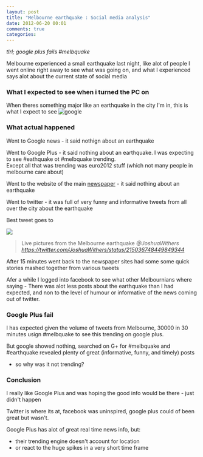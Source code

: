 ```yaml
---
layout: post
title: "Melbourne earthquake : Social media analysis"
date: 2012-06-20 00:01
comments: true
categories: 
---
```


_tlrl; google plus fails #melbquake_

Melbourne experienced a small earthquake last night, like alot of people I went online right away to see
what was going on, and what I experienced says alot about the current state of social media

### What I expected to see when i turned the PC on

When theres something major like an earthquake in the city I'm in, this is what I expect to see 
![google](http://i.minus.com/iQvwG2k3MzjX0.png)

### What actual happened

Went to Google news - it said nothign about an earthquake

Went to Google Plus - it said nothing about an earthquake.  I was expecting to see #eathquake ot #melbquake trending.  
Except all that was trending was euro2012 stuff (which not many people in melbourne care about)

Went to the website of the main [newspaper](http://theage.com.au) - it said nothing about an earthquake

Went to twitter - it was full of very funny and informative tweets from all over the city about the earthquake

Best tweet goes to

![](http://i.minus.com/ibyWLfUn8G0j1w.png )
> Live pictures from the Melbourne earthquake 
_@JoshuaWithers https://twitter.com/JoshuaWithers/status/215036748449849344_

After 15 minutes went back to the newspaper sites had some some quick stories mashed together from various tweets

Afer a while I logged into facebook to see what other Melbournians where saying - There was alot less posts about the earthquake
than I had expected, and non to the level of humour or informative of the news coming out of twitter.

### Google Plus fail

I has expected given the volume of tweets from Melbourne, 30000 in 30 minutes usign #melbquake to see this trending on google plus.

But google showed nothing, searched on G+ for #melbquake and #earthquake revealed plenty of great (informative, funny, and timely) posts
- so why was it not trending?

### Conclusion

I really like Google Plus and was hoping the good info would be there - just didn't happen

Twitter is where its at, facebook was uninspired, google plus could of been great but wasn't.

Google Plus has alot of great real time news info, but:

* their trending engine doesn't account for location 
* or react to the huge spikes in a very short time frame


